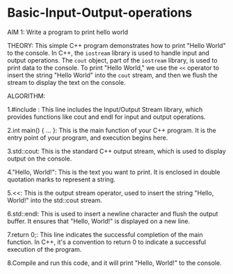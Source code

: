 # Basic-Input-Output-operations

AIM 1:
Write a program to print hello world



THEORY:
This simple C++ program demonstrates how to print "Hello World" to the console.
In C++, the `iostream` library is used to handle input and output operations. The `cout` object, part of the `iostream` library, is used to print data to the console. To print "Hello World," we use the `<<` operator to insert the string "Hello World" into the `cout` stream, and then we flush the stream to display the text on the console.




ALGORITHM:

1.#include : This line includes the Input/Output Stream library, which provides functions like cout and endl for input and output operations.

2.int main() { ... }: This is the main function of your C++ program. It is the entry point of your program, and execution begins here.

3.std::cout: This is the standard C++ output stream, which is used to display output on the console.

4."Hello, World!": This is the text you want to print. It is enclosed in double quotation marks to represent a string.

5.<<: This is the output stream operator, used to insert the string "Hello, World!" into the std::cout stream.

6.std::endl: This is used to insert a newline character and flush the output buffer. It ensures that "Hello, World!" is displayed on a new line.

7.return 0;: This line indicates the successful completion of the main function. In C++, it's a convention to return 0 to indicate a successful execution of the program.

8.Compile and run this code, and it will print "Hello, World!" to the console.

